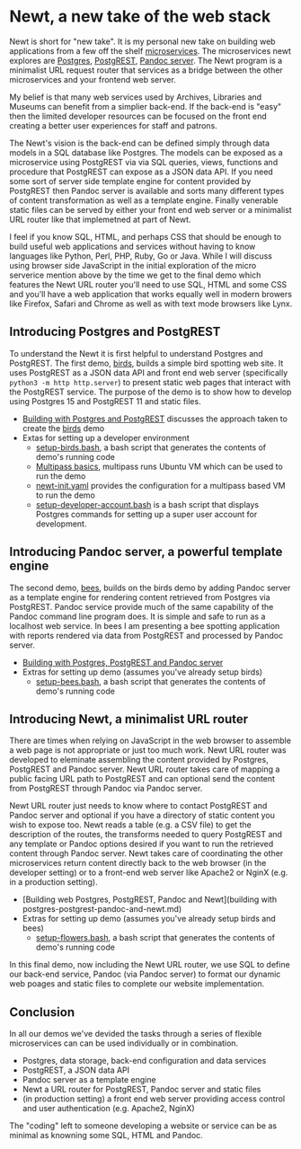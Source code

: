 
# Newt, a new take of the web stack

Newt is short for "new take". It is my personal new take on building web applications from a few off the shelf [microservices](https://en.wikipedia.org/wiki/Microservices). The microservices newt explores are [Postgres](https://postgresql.org), [PostgREST](https://postgrest.org), [Pandoc server](https://pandoc.org). The Newt program is a minimalist URL request router that services as a bridge between the other microservices and your frontend web server.

My belief is that many web services used by Archives, Libraries and Museums can benefit from a simplier back-end. If the back-end is "easy" then the limited developer resources can be focused on the front end creating a better user experiences for staff and patrons.

The Newt's vision is the back-end can be defined simply through data models in a SQL database like Postgres.  The models can be exposed as a microservice using PostgREST via via SQL queries, views, functions and procedure  that PostgREST can expose as a JSON data API. If you need some sort of server side template engine for content provided by PostgREST then Pandoc server is available and sorts many different types of content transformation as well as a template engine. Finally venerable static files can be served by either your front end web server or a minimalist URL router like that implemetned at part of Newt.

I feel if you know SQL, HTML, and perhaps CSS that should be enough to build useful web applications and services without having to know languages like Python, Perl, PHP, Ruby, Go or Java. While I will discuss using browser side JavaScript in the initial exploration of the micro serverice mention above by the time we get to the final demo which features the Newt URL router you'll need to use SQL, HTML and some CSS and you'll have a web application that works equally well in modern browers like Firefox, Safari and Chrome as well as with text mode browsers like Lynx.


## Introducing Postgres and PostgREST

To understand the Newt it is first helpful to understand Postgres and PostgREST. The first demo, [birds](birds/), builds a simple bird spotting web site. It uses PostgREST as a JSON data API and front end web server (specifically `python3 -m http http.server`) to present static web pages that interact with the PostgREST service. The purpose of the demo is to show how to develop using Postgres 15 and PostgREST 11 and static files.

- [Building with Postgres and PostgREST](building-with-postgres-postgrest.md) discusses the approach taken to create the [birds](birds/) demo
- Extas for setting up a developer environment
    - [setup-birds.bash](setup-birds.bash), a bash script that generates the contents of demo's running code
    - [Multipass basics](multipass-basics.md), multipass runs Ubuntu VM which can be used to run the demo
    - [newt-init.yaml](newt-init.yaml) provides the configuration for a multipass based VM to run the demo
    - [setup-developer-account.bash](setup-developer-account.bash) is a bash script that displays Postgres commands for setting up a super user account for development.

## Introducing Pandoc server, a powerful template engine

The second demo, [bees](bees/), builds on the birds demo by adding Pandoc server as a template engine for rendering content retrieved from Postgres via PostgREST. Pandoc service provide much of the same capability of the Pandoc command line program does. It is simple and safe to run as a localhost web service.  In bees I am presenting a bee spotting application with reports rendered via data from PostgREST and processed by Pandoc server.

- [Building with Postgres, PostgREST and Pandoc server](building-with-postgres-postgrest-and-pandoc-server.md)
- Extras for setting up demo (assumes you've already setup birds)
    - [setup-bees.bash](setup-bees.bash), a bash script that generates the contents of demo's running code

## Introducing Newt, a minimalist URL router

There are times when relying on JavaScript in the web browser to assemble a web page is not appropriate or just too much work. Newt URL router was developed to eleminate assembling the content provided by Postgres, PostgREST and Pandoc server.   Newt URL router takes care of mapping a public facing URL path to PostgREST and can optional send the content from PostgREST through Pandoc via Pandoc server. 

Newt URL router just needs to know where to contact PostgREST and Pandoc server and optional if you have a directory of static content you wish to expose too. Newt reads a table (e.g. a CSV file) to get the description of the routes, the transforms needed to query PostgREST and any template or Pandoc options desired if you want to run the retrieved content through Pandoc server. Newt takes care of coordinating the other microservices return content directly back to the web browser (in the developer setting) or to a front-end web server like Apache2 or NginX (e.g. in a production setting).

- [Building web Postgres, PostgREST, Pandoc and Newt](building with postgres-postgrest-pandoc-and-newt.md)
- Extras for setting up demo (assumes you've already setup birds and bees)
    - [setup-flowers.bash](setup-flowers.bash), a bash script that generates the contents of demo's running code

In this final demo, now including the Newt URL router, we use SQL to define our back-end service, Pandoc (via Pandoc server) to format our dynamic web poages and static files to complete our website implementation.

## Conclusion

In all our demos we've devided the tasks through a series of flexible microservices can can be used individually or in combination.

- Postgres, data storage, back-end configuration and data services
- PostgREST, a JSON data API
- Pandoc server as a template engine
- Newt a URL router for PostgREST, Pandoc server and static files
- (in production setting) a front end web server providing access control and user authentication (e.g. Apache2, NginX)

The "coding" left to someone developing a website or service can be as minimal as knowning some SQL, HTML and Pandoc.

